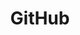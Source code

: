 ---
title: "GitHub"
excerpt: "My site is hosted here, in case you want to poke around for some crazy reason. Maybe someday it'll be impressive."
header:
  image: /assets/images/github-brands.svg
  teaser: /assets/images/github-brands.svg
link: https://github.com/PandoramicView
---